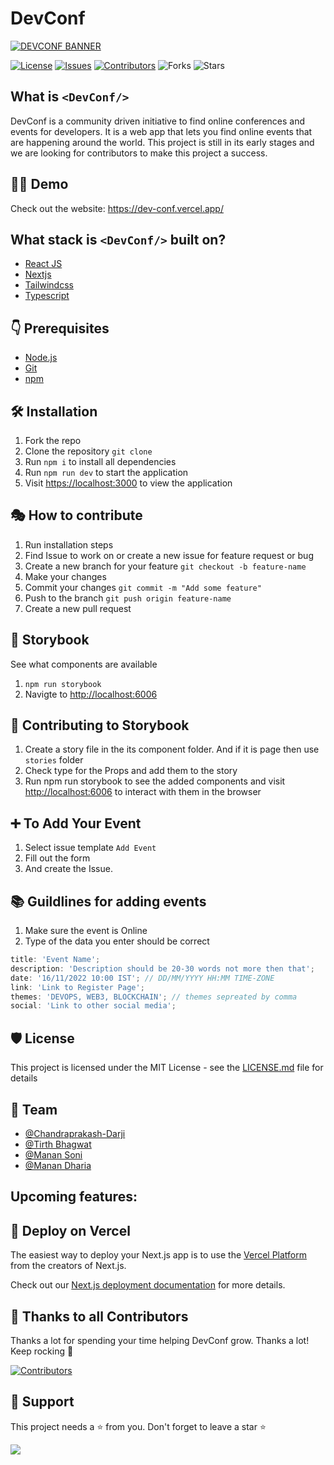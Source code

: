 # DevConf

[![DEVCONF BANNER](/public/static/gh_banner.png)](https://dev-conf.vercel.app/)

[![License](https://img.shields.io/badge/License-MIT-green.svg)](https://opensource.org/licenses/mit/) [![Issues](https://img.shields.io/github/issues/WebXDAO/DevConf)](https://github.com/WebXDAO/DevConf/issues) [![Contributors](https://img.shields.io/github/contributors/WebXDAO/DevConf)](https://github.com/WebXDAO/DevConf/graphs/contributors) ![Forks](https://img.shields.io/github/forks/WebXDAO/DevConf) ![Stars](https://img.shields.io/github/stars/WebXDAO/DevConf)

## What is `<DevConf/>`

DevConf is a community driven initiative to find online conferences and events for developers. It is a web app that lets you find online events that are happening around the world. This project is still in its early stages and we are looking for contributors to make this project a success.

## 👨‍💻 Demo

Check out the website: <https://dev-conf.vercel.app/>

## What stack is `<DevConf/>` built on?

- [React JS](hhttps://reactjs.org/)
- [Nextjs](https://nextjs.org/)
- [Tailwindcss](https://tailwindcss.com/)
- [Typescript](https://www.typescriptlang.org/)

## 👇 Prerequisites

- [Node.js](https://nodejs.org/en/)
- [Git](https://git-scm.com/)
- [npm](https://www.npmjs.com/)

## 🛠️ Installation

1. Fork the repo
2. Clone the repository `git clone`
3. Run `npm i` to install all dependencies
4. Run `npm run dev` to start the application
5. Visit <https://localhost:3000> to view the application

## 🎭 How to contribute

1. Run installation steps
2. Find Issue to work on or create a new issue for feature request or bug
3. Create a new branch for your feature `git checkout -b feature-name`
4. Make your changes
5. Commit your changes `git commit -m "Add some feature"`
6. Push to the branch `git push origin feature-name`
7. Create a new pull request

## 📒 Storybook

See what components are available

1. `npm run storybook`
2. Navigte to <http://localhost:6006>

## 🎉 Contributing to Storybook

1. Create a story file in the its component folder. And if it is page then use `stories` folder
2. Check type for the Props and add them to the story
3. Run npm run storybook to see the added components and visit <http://localhost:6006> to interact with them in the browser

## ➕ To Add Your Event

1. Select issue template `Add Event`
2. Fill out the form
3. And create the Issue.

## 📚 Guildlines for adding events

1. Make sure the event is Online
2. Type of the data you enter should be correct

```js
title: 'Event Name';
description: 'Description should be 20-30 words not more then that';
date: '16/11/2022 10:00 IST'; // DD/MM/YYYY HH:MM TIME-ZONE
link: 'Link to Register Page';
themes: 'DEVOPS, WEB3, BLOCKCHAIN'; // themes sepreated by comma
social: 'Link to other social media';
```

## 🛡️ License

This project is licensed under the MIT License - see the [LICENSE.md](./LICENSE) file for details

## 👥 Team

- [@Chandraprakash-Darji](https://github.com/Chandraprakash-Darji)
- [@Tirth Bhagwat](https://github.com/tirth-bhagwat)
- [@Manan Soni](https://github.com/manan-Soni)
- [@Manan Dharia](https://github.com/manandharia07)

## Upcoming features:





## 🚀 Deploy on Vercel

The easiest way to deploy your Next.js app is to use the [Vercel Platform](https://vercel.com/new?utm_medium=default-template&filter=next.js&utm_source=create-next-app&utm_campaign=create-next-app-readme) from the creators of Next.js.

Check out our [Next.js deployment documentation](https://nextjs.org/docs/deployment) for more details.

## 💪 Thanks to all Contributors

Thanks a lot for spending your time helping DevConf grow. Thanks a lot! Keep rocking 🍻

[![Contributors](https://contrib.rocks/image?repo=WebXDAO/DevConf)](https://github.com/WebXDAO/DevConf/graphs/contributors)

## 🙏 Support

This project needs a ⭐️ from you. Don't forget to leave a star ⭐️

![](https://camo.githubusercontent.com/37b009b52b3a9af7886f52e75cd76d1b32fef331ab1dc2108089c0ced0b7635f/68747470733a2f2f7777772e6461746f636d732d6173736574732e636f6d2f33313034392f313631383938333239372d706f77657265642d62792d76657263656c2e737667)
